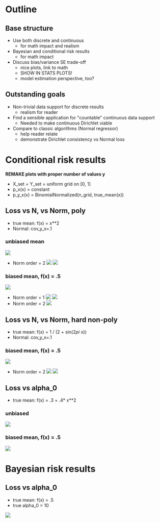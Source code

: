 # Outline

## Base structure
- Use both discrete and continuous
  - for math impact and realism
- Bayesian and conditional risk results
  - for math impact
- Discuss bias/variance SE trade-off
  - nice plots, link to math
  - SHOW IN STATS PLOTS!
  - model estimation perspective, too?

## Outstanding goals
- Non-trivial data support for discrete results
  - realism for reader
- Find a sensible application for "countable" continuous data support
  - Needed to make continuous Dirichlet viable
- Compare to classic algorithms (Normal regressor)
  - help reader relate
  - demonstrate Dirichlet consistency vs Normal loss


# Conditional risk results

**REMAKE plots with proper number of values y**

- X_set = Y_set = uniform grid on [0, 1]
- p_x(x) = constant
- p_y_x(x) = BinomialNormalized(n_grid, true_mean(x))

<!-- ## Loss vs N, vs Norm
- 16 point [0, 1] grid
- Normal: 1st order mean, cov_y_x=.1

### biased mean
- true mean: f(x) = x**3
- prior mean: f(x) = .5

![](loss_n_biased_v2.png)

### unbiased mean
- true mean: f(x) = .5
- prior mean: f(x) = .5

![](loss_n_unbiased_v2.png) -->

## Loss vs N, vs Norm, poly
- true mean: f(x) = x**2
- Normal: cov_y_x=.1

### unbiased mean
![](predict_unbiased_dir.png)

- Norm order = 2
![](loss_n_unbiased.png)
![](predict_unbiased.png)

### biased mean, f(x) = .5
![](predict_biased_dir.png)

- Norm order = 1
![](loss_n_biased.png)
![](predict_biased.png)
- Norm order = 2
![](loss_n_biased_norm2.png)


## Loss vs N, vs Norm, hard non-poly
- true mean: f(x) = 1 / (2 + sin(2*pi* x))
- Normal: cov_y_x=.1

### biased mean, f(x) = .5
![](predict_biased_hi_dir.png)

- Norm order = 2
![](loss_n_biased_hi.png)
![](predict_biased_hi.png)


## Loss vs alpha_0
- true mean: f(x) = .3 + .4* x**2

### unbiased
![](loss_alpha_unbiased.png)

### biased mean, f(x) = .5
![](loss_alpha_biased.png)


# Bayesian risk results

## Loss vs alpha_0
- true mean: f(x) = .5
- true alpha_0 = 10

![](loss_bayes_alpha_unbiased.png)
